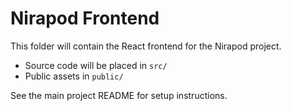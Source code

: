 # Nirapod Frontend

This folder will contain the React frontend for the Nirapod project.

- Source code will be placed in `src/`
- Public assets in `public/`

See the main project README for setup instructions.
